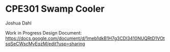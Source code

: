 # CPE301 Swamp Cooler

Joshua Dahl

Work in Progress Design Document: https://docs.google.com/document/d/1meb1dkB1H7g3CDl3410NUQRtD1VOtsqSeCWscMyEqzM/edit?usp=sharing
